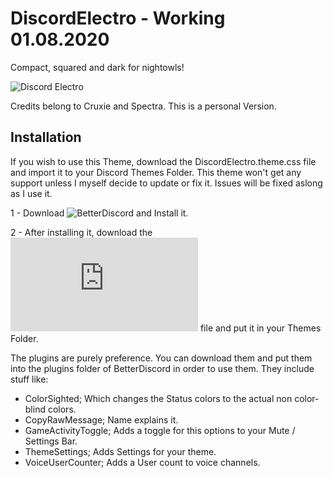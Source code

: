# DiscordElectro - Working 01.08.2020

Compact, squared and dark for nightowls!

![Discord Electro](https://i.imgur.com/yX6CBGv.png)


Credits belong to Cruxie and Spectra. This is a personal Version.


## Installation

If you wish to use this Theme, download the DiscordElectro.theme.css file and import it to your Discord Themes Folder.
This theme won't get any support unless I myself decide to update or fix it. Issues will be fixed aslong as I use it.

1 - Download ![BetterDiscord](https://github.com/rauenzi/BetterDiscordApp/releases) and Install it.

2 - After installing it, download the ![DiscordElectro.theme.css](https://github.com/LyGhT1337/Discord-Electro/releases/download/2.2.0/DiscordElectro.theme.css) file and put it in your Themes Folder.


The plugins are purely preference. You can download them and put them into the plugins folder of BetterDiscord in order to use them.
They include stuff like:

 - ColorSighted; Which changes the Status colors to the actual non color-blind colors.
 - CopyRawMessage; Name explains it.
 - GameActivityToggle; Adds a toggle for this options to your Mute / Settings Bar.
 - ThemeSettings; Adds Settings for your theme.
 - VoiceUserCounter; Adds a User count to voice channels.
